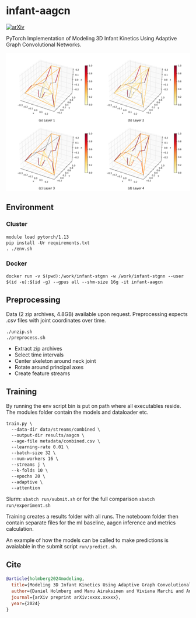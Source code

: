 # infant-aagcn

[![arXiv](https://img.shields.io/badge/arXiv-xxxx.xxxxx-b31b1b.svg)](https://arxiv.org/abs/xxxx.xxxxx)

PyTorch Implementation of Modeling 3D Infant Kinetics Using Adaptive
Graph Convolutional Networks.

<img src="figures/learned_graph.png" width="600px"/>

## Environment

### Cluster

```
module load pytorch/1.13
pip install -Ur requirements.txt
. ./env.sh
```

### Docker

```
docker run -v $(pwd):/work/infant-stgnn -w /work/infant-stgnn --user $(id -u):$(id -g) --gpus all --shm-size 16g -it infant-aagcn
```

## Preprocessing

Data (2 zip archives, 4.8GB) available upon request. Preprocessing expects .csv files with joint coordinates over time.

```
./unzip.sh
./preprocess.sh
```

- Extract zip archives
- Select time intervals
- Center skeleton around neck joint
- Rotate around principal axes
- Create feature streams

## Training

By running the env script bin is put on path where all executables reside. The modules folder contain the models and dataloader etc. 

```
train.py \
  --data-dir data/streams/combined \
  --output-dir results/aagcn \
  --age-file metadata/combined.csv \
  --learning-rate 0.01 \
  --batch-size 32 \
  --num-workers 16 \
  --streams j \
  --k-folds 10 \
  --epochs 20 \
  --adaptive \
  --attention
```

Slurm: `sbatch run/submit.sh` or for the full comparison `sbatch run/experiment.sh`

Training creates a results folder with all runs. The noteboom folder then contain separate files for the ml baseline, aagcn inference and metrics calculation.

An example of how the models can be called to make predictions is avaialable in the submit script `run/predict.sh`.

## Cite

```BibTeX
@article{holmberg2024modeling,
  title={Modeling 3D Infant Kinetics Using Adaptive Graph Convolutional Networks},
  author={Daniel Holmberg and Manu Airaksinen and Viviana Marchi and Andrea Guzzetta and Anna Kivi and Leena Haataja and Sampsa Vanhatalo and Teemu Roos},
  journal={arXiv preprint arXiv:xxxx.xxxxx},
  year={2024}
}
```
